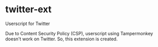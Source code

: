 # twitter-ext
Userscript for Twitter

Due to Content Security Policy (CSP), userscript using Tampermonkey doesn't work on Twitter.
So, this extension is created.
